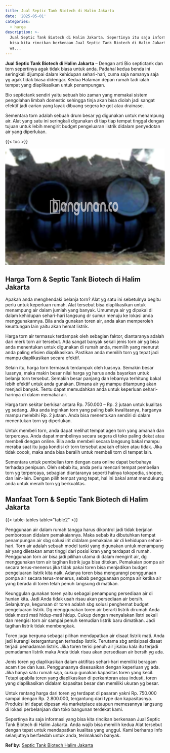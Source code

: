 ```yaml
---
title: Jual Septic Tank Biotech di Halim Jakarta
date: '2025-05-01'
categories:
  - harga
description: >-
  Jual Septic Tank Biotech di Halim Jakarta. Sepertinya itu saja informasi yang
  bisa kita rincikan berkenaan Jual Septic Tank Biotech di Halim Jakarta. Anda
  wa...
---
```


**Jual Septic Tank Biotech di Halim Jakarta** – Dengan arti Bio septictank dan torn sepertinya agak tidak biasa untuk anda. Padahal kedua benda ini seringkali dijumpai dalam kehidupan sehari-hari, cuma saja namanya saja yg agak tidak biasa didengar. Kedua Halaman depan rumah tadi ialah tempat yang diaplikasikan untuk penampungan.

Bio septictank sendiri yaitu sebuah bio zaman yang memakai sistem pengolahan limbah domestic sehingga tinja akan bisa diolah jadi sangat efektif jadi carian yang layak dibuang segera ke got atau drainase.

Sementara torn adalah sebuah drum besar yg digunakan untuk menampung air. Alat yang satu ini seringkali digunakan di tiap tiap tempat tinggal dengan tujuan untuk lebih mengirit budget pengeluaran listrik didalam penyedotan air yang diperlukan.

{{< toc >}}

![Jual Septic Tank Biotech di Halim Jakarta](/images/jual-bio-septictank-29.png)

## Harga Torn & Septic Tank Biotech di Halim Jakarta

Apakah anda menghendaki belanja torn? Alat yg satu ini sebetulnya begitu perlu untuk keperluan rumah. Alat tersebut bisa diaplikasikan untuk menampung air dalam jumlah yang banyak. Umumnya air yg dipakai di dalam kehidupan sehari-hari langsung dr sumur menuju ke lokasi anda menggunakannya. Bila anda gunakan toren air, anda akan memperoleh keuntungan lain yaitu akan hemat listrik.

Harga torn air termasuk terdampak oleh sebagian faktor, diantaranya adalah dari merk torn air tersebut. Ada sangat banyak sekali jenis torn air yg bisa anda menentukan untuk digunakan di rumah anda, memilih yang menurut anda paling efisien diaplikasikan. Pastikan anda memilih torn yg tepat jadi mampu diaplikasikan secara efektif.

Selain itu, harga torn termasuk terdampak oleh luasnya. Semakin besar luasnya, maka makin besar nilai harga yg harus anda bayarkan untuk belanja torn tersebut. Semakin besar panjang dan lebarnya terhitung bakal lebih efektif untuk anda gunakan. Dimana air yg mampu ditampung akan menjadi banyak. Tentu dapat memudahkan anda untuk keperluan sehari-harinya di dalam memakai air.

Harga torn sekitar berkisar antara Rp. 750.000 – Rp. 2 jutaan untuk kualitas yg sedang. Jika anda inginkan torn yang paling baik kwalitasnya, harganya mampu melebihi Rp. 2 jutaan. Anda bisa menentukan sendiri di dalam menentukan torn yg diperlukan.

Untuk membeli torn, anda dapat melihat tempat agen torn yang amanah dan terpercaya. Anda dapat membelinya secara segera di toko paling dekat atau membeli dengan online. Bila anda membeli secara langsung bakal mampu meraba saat itu juga kondisi dr torn tersebut apakah efisien atau tidak. Jika tidak cocok, maka anda bisa beralih untuk membeli torn di tempat lain.

Sementara untuk pembelian torn dengan cara online dapat berbahaya terhadap penipuan. Oleh sebab itu, anda perlu mencari tempat pembelian torn yg terpercaya, sebagian diantaranya seperti halnya tokopedia, shopee, dan lain-lain. Dengan pilih tempat yang tepat, hal ini bakal amat mendukung anda untuk meraih torn yg berkualitas.

## Manfaat Torn & Septic Tank Biotech di Halim Jakarta

{{< table-tables table="table2" >}}

Penggunaan air dalam rumah tangga harus dikontrol jadi tidak berjalan pemborosan didalam pemakaiannya. Maka sebab itu dibutuhkan tempat penampungan air sbg solusi irit didalam pemakaian air di kehidupan sehari-hari. Torn air adalah sebuah model tanki yang digunakan untuk menampung air yang diletakan amat tinggi dari posisi kran yang terdapat di rumah. Penggunaan torn air bisa jadi pilihan utama di dalam mengirit air, dg menggunakan torn air tagihan listrik juga bisa ditekan. Pemakaian pompa air secara terus-menerus jika tidak pakai toren bisa menjadikan budget pengeluaran listrik kita naik. Adanya toren bisa mengurangi penggunaan pompa air secara terus-menerus, sebab pengguanaan pompa air ketika air yang berada di toren telah penuh langsung di matikan.

Keunggulan gunakan toren yaitu sebagai penampung persediaan air di hunian kita. Jadi Anda tidak usah risau akan persediaan air bersih. Selanjutnya, kegunaan dr toren adalah sbg solusi penghemat budget pengeluaran listrik. Dg menggunakan toren air berarti listrik dirumah Anda tidak mesti mati hidup-mati hidup. Cukup dengan menyalakan listri sekali dan mengisi torn air sampai penuh kemudian listrik baru dimatikan. Jadi tagihan listrik tidak membengkak.

Toren juga berguna sebagai pilihan mendapatkan air disaat listrik mati. Anda jadi kurangi ketergantungan terhadap listrik. Terutama sbg antisipasi disaat terjadi pemadaman listrik. Jika toren terisi penuh air jikalau kala itu terjadi pemadaman listrik maka Anda tidak risau akan persediaan air bersih yg ada.

Jenis toren yg diaplikasikan dalam aktifitas sehari-hari memiliki beragam acam tipe dan luas. Penggunaanya disesuaikan dengan keperluan yg ada. Jika hanya satu rumah saja, cukup gunakan kapasitas toren yang kecil. Tetapi apabila toren yang diaplikasikan di perkantoran atau industi, toren yang diaplikasikan didalam kapasitas besar dan memiliki ukuran yg besar.

Untuk rentang harga dari toren yg terdapat di pasaran yakni Rp. 750.000 sampai dengan Rp. 2.800.000, tergantung dari type dan kapasitasnya. Produksi ini dapat dipesan via marketplace ataupun memesannya langsung di lokasi perbelanjaan dan toko bangunan terdekat kami.

Sepertinya itu saja informasi yang bisa kita rincikan berkenaan Jual Septic Tank Biotech di Halim Jakarta. Anda wajib bisa memilih kedua Alat tersebut dengan tepat untuk mendapatkan kualitas yang unggul. Kami berharap Info selanjutnya berfaedah untuk anda, terimakasih banyak.

**Ref by:** [Septic Tank Biotech Halim Jakarta](https://id.wikipedia.org/wiki/Septic)

